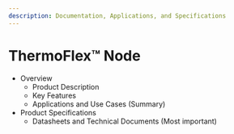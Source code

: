 ```yaml
---
description: Documentation, Applications, and Specifications
---
```


# ThermoFlex™ Node



* Overview&#x20;
  * Product Description
  * Key Features&#x20;
  * Applications and Use Cases (Summary)
* Product Specifications&#x20;
  * Datasheets and Technical Documents (Most important)
